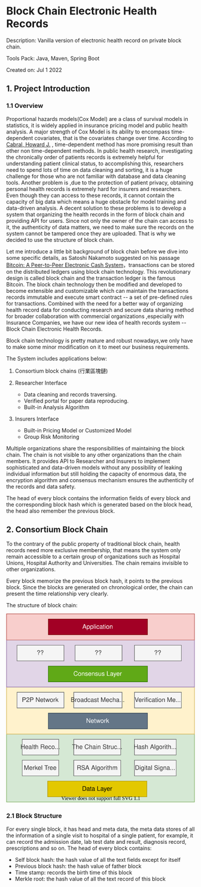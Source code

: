 # Block Chain Electronic Health Records

Description: Vanilla version of electronic health record on private block chain.

Tools Pack: Java, Maven, Spring Boot

Created on: Jul 1 2022



## 1. Project Introduction 

### 1.1 Overview

Proportional hazards models(Cox Model) are a class of survival models in statistics, it is widely applied in insurance pricing model and public health analysis. A major strength of Cox Model is its ability to encompass time-dependent covariates, that is the covariates change over time. According to [Cabral, Howard J.](https://doi.org/10.1186/s12874-016-0248-6) , time-dependent method has more promising result than other non time-dependent methods. In public health research, investigating the chronically order of patients records is extremely helpful for understanding patient clinical status, to accomplishing this, researchers need to spend lots of time on data cleaning and sorting, it is a huge challenge for those who are not familiar with database and data cleaning tools. Another problem is ,due to the protection of patient privacy, obtaining personal health records is extremely hard for insurers and researchers. Even though they can access to these records, it cannot contain the capacity of big data which means a huge obstacle for model training and data-driven analysis. A decent solution to these problems is to develop a system that organizing the health records in the form of block chain and providing API for users. Since not only the owner of the chain can access to it, the authenticity of data matters, we need to make sure the records on the system cannot be tampered once they are uploaded. That is why we decided to use the structure of block chain.

Let me introduce a little bit background of block chain before we dive into some specific details, as Satoshi Nakamoto suggested on his passage [Bitcoin: A Peer-to-Peer Electronic Cash System](https://bitcoin.org/bitcoin.pdf)，transactions can be stored on the distributed ledgers using block chain technology.  This revolutionary design is called block chain and the transaction ledger is the famous Bitcoin. The block chain technology then be modified and developed to become extensible and customizable which can maintain the transactions records immutable and execute smart contract -- a set of pre-defined rules for transactions. Combined with the need for a better way of organizing health record data for conducting research and secure data sharing method for broader collaboration with commercial organizations ,especially with Insurance Companies, we have our new idea of health records system -- Block Chain Electronic Health Records.

Block chain technology is pretty mature and robust nowadays,we only have to make some minor modification on it to meet our business requirements.

The System includes applications below:

1. Consortium block chains (行業區塊鏈)

2. Researcher Interface

     -  Data cleaning and records traversing.
     -  Verified portal for paper data reproducing.
     -  Built-in Analysis Algorithm

3. Insurers Interface

   - Built-in Pricing Model or Customized Model
   - Group Risk Monitoring

Multiple organizations share the responsibilities of maintaining the block chain. The chain is not visible to any other organizations than the chain members. It provides API to Researcher and Insurers to implement sophisticated and data-driven models without any possibility of leaking individual information but still holding the capacity of enormous data, the encryption algorithm and consensus mechanism ensures the authenticity of the records and data safety.

The head of every block contains the information fields of every block and the corresponding block hash which is generated based on the block head, the head also remember the previous block.



##  2. Consortium Block Chain

To the contrary of the public property of traditional block chain, health records need more exclusive membership, that means the system only remain  accessible to a certain group of organizations such as Hospital Unions, Hospital Authority and Universities. The chain remains invisible to other organizations.

Every block memorize the previous block hash, it points to the previous block. Since the blocks are generated on chronological order, the chain can present the time relationship very clearly.

The structure of block chain:

<img src="./asset/blockchain.drawio.svg" alt="blockchainstructure" style="zoom:150%;" />

### 2.1  Block Structure

For every single block, it has head and meta data, the meta data stores of all the information of a single visit to hospital of a single patient, for example, it can record the admission date, lab test date and result, diagnosis record, prescriptions and so on. The head of every block contains:

- Self block hash: the hash value of all the text fields except for itself 
- Previous block hash: the hash value of father block
- Time stamp: records the birth time of this block
- Merkle root: the hash value of all the text record of this block









